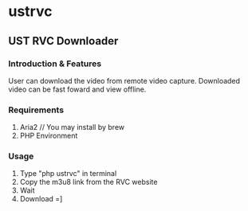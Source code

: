 # ustrvc
## UST RVC Downloader

### Introduction & Features
  User can download the video from remote video capture.
  Downloaded video can be fast foward and view offline.

### Requirements
  1. Aria2    // You may install by brew 
  2. PHP Environment


### Usage
  1. Type "php ustrvc" in terminal
  2. Copy the m3u8 link from the RVC website
  3. Wait
  4. Download =]
